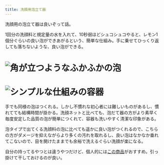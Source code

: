 ```yaml
---
title: 洗顔用泡立て器
---
```

洗顔用の泡立て器は良いぞって話。

1回分の洗顔料と規定量の水を入れて、10秒弱ほどシュコシュコやると、レモン1個分ぐらいの良い泡ができあがるという、簡単な仕組み。手に乗せてひっくり返しても落ちないような、良い泡ができる。

![](https://lh5.googleusercontent.com/6MoCq2Abl9TztTqV-gebnU5_ri9nP4GJUMvyDiU3mPLRVkXicGu9UTEV19j2ojeXZHSBcWJ1Puz5GviVCje3uLUhQOZyyXJpOkZVPDqcZAkVhr6e2EgSYjUlDkFjfu8o67YBnJPn9abYAo_LscJO7Q "角が立つようなふかふかの泡")
=============================================================================================================================================================================================================

![](https://lh5.googleusercontent.com/84lycrH3lKDLR2prrtrYPQewbXMpzHg8DK4_CMzXGS21Ha3KvM2VGI1W0Rl9D7lwqUU0bLEhapMjepTwzlEKf9EUXRpgIgC6Flvnt76YzjOkLndHTLFXUOxTe6Qi3sWPyBwXatvpgF8_r2PIJPwtMQ "シンプルな仕組みの容器")
===========================================================================================================================================================================================================

手でも同様の泡はつくれる。しかし不慣れな初心者には難しいものがあるし、慣れてても結構時間が掛かる。洗顔ネットと比べても、泡だて器の方がより素早く毎度安定した品質の泡が簡単につくれて、容器も洗いやすく清潔な印象がある。

泡タイプで出てくる洗顔料の泡に比べても遥かに良い泡がつくれるので、こちらの方がダメージを抑えながらより多くの汚れを取れるし、良い泡はなかなか垂れてこないので、目を開けたままでも余裕で洗えるぐらい洗顔が楽になる。

自分の持ってるやつとは違うやつだけど、個人的には[この商品](https://www.amazon.co.jp/dp/B09KMP9GDN)がおすすめ。引っ掛けて干しておけるのが良い。
